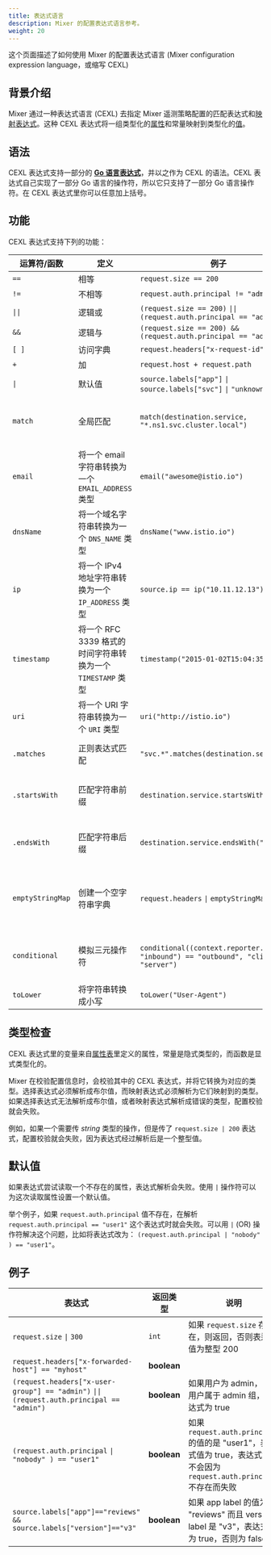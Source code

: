 ```yaml
---
title: 表达式语言
description: Mixer 的配置表达式语言参考。
weight: 20
---
```

这个页面描述了如何使用 Mixer 的配置表达式语言 (Mixer configuration expression language，或缩写 CEXL)

## 背景介绍

Mixer 通过一种表达式语言 (CEXL) 去指定 Mixer 遥测策略配置的匹配表达式和[映射表达式](/zh/docs/concepts/policies-and-telemetry/#属性表达式)。这种 CEXL 表达式将一组类型化的[属性](/zh/docs/concepts/policies-and-telemetry/#属性)和常量映射到类型化的[值](https://github.com/istio/api/blob/master/policy/v1beta1/value_type.proto)。

## 语法

CEXL 表达式支持一部分的 **[Go 语言表达式](https://golang.org/ref/spec#Expressions)**，并以之作为 CEXL 的语法。CEXL 表达式自己实现了一部分 Go 语言的操作符，所以它只支持了一部分 Go 语言操作符。在 CEXL 表达式里你可以任意加上括号。

## 功能

CEXL 表达式支持下列的功能：

|运算符/函数|定义|例子|说明|
|------------------|-----------|--------|------------|
|`==` |相等|`request.size == 200`
|`!=` |不相等|`request.auth.principal != "admin"`
|<code>&#124;&#124;</code> |逻辑或| `(request.size == 200)` <code>&#124;&#124;</code> `(request.auth.principal == "admin")`
|`&&` |逻辑与| `(request.size == 200) && (request.auth.principal == "admin")`
|`[ ]` |访问字典 | `request.headers["x-request-id"]`
|`+` |加| `request.host + request.path`
|<code>&#124;</code> |默认值| `source.labels["app"]` <code>&#124;</code> `source.labels["svc"]` <code>&#124;</code> `"unknown"`
|`match` | 全局匹配|`match(destination.service, "*.ns1.svc.cluster.local")` | 通过指定 `*` 字符的位置，匹配以特定字符串作为前缀或后缀的值
|`email` | 将一个 email 字符串转换为一个 `EMAIL_ADDRESS` 类型 | `email("awesome@istio.io")` | 使用 `email` 函数创建一个 `EMAIL_ADDRESS` 类型的字面量
|`dnsName` | 将一个域名字符串转换为一个 `DNS_NAME` 类型 | `dnsName("www.istio.io")` | 使用 `dnsName` 函数创建一个 `DNS_NAME` 类型的字面量
|`ip` | 将一个 IPv4 地址字符串转换为一个 `IP_ADDRESS` 类型 | `source.ip == ip("10.11.12.13")` | 使用 `ip` 函数创建一个 `IP_ADDRESS` 类型的字面量
|`timestamp` | 将一个 RFC 3339 格式的时间字符串转换为一个 `TIMESTAMP` 类型 | `timestamp("2015-01-02T15:04:35Z")` | 使用 `timestamp` 函数创建一个 `TIMESTAMP`类型的字面量
|`uri` | 将一个 URI 字符串转换为一个 `URI` 类型 | `uri("http://istio.io")` | 使用 `uri` 函数创建一个 `URI` 类型的字面量
|`.matches` | 正则表达式匹配 | `"svc.*".matches(destination.service)` | 用正则表达式 `"svc.*"` 匹配 `destination.service`
|`.startsWith` | 匹配字符串前缀 | `destination.service.startsWith("acme")` | 匹配 `destination.service` 字符串是否以 `"acme"` 开始
|`.endsWith` | 匹配字符串后缀 | `destination.service.endsWith("acme")`  | 匹配 `destination.service` 字符串是否以 `"acme"` 结束
|`emptyStringMap` | 创建一个空字符串字典 | `request.headers` <code>&#124;</code> `emptyStringMap()`| 用 `emptyStringMap` 函数创建一个空字符串字典作为 `request.headers` 的默认值
|`conditional` | 模拟三元操作符| `conditional((context.reporter.kind` <code>&#124;</code> `"inbound") == "outbound", "client", "server")` | 如果 `reporter.kind` 的值是 `"outbound"` 的话，返回 `"client"`，否则返回 `"server"`
|`toLower` | 将字符串转换成小写 | `toLower("User-Agent")` | 返回 `"user-agent"`

## 类型检查

CEXL 表达式里的变量来自[属性表](/zh/docs/reference/config/policy-and-telemetry/attribute-vocabulary/)里定义的属性，常量是隐式类型的，而函数是显式类型化的。

Mixer 在校验配置信息时，会校验其中的 CEXL 表达式，并将它转换为对应的类型。选择表达式必须解析成布尔值，而映射表达式必须解析为它们映射到的类型。如果选择表达式无法解析成布尔值，或者映射表达式解析成错误的类型，配置校验就会失败。

例如，如果一个需要传 *string* 类型的操作，但是传了 `request.size | 200` 表达式，配置校验就会失败，因为表达式经过解析后是一个整型值。

## 默认值

如果表达式尝试读取一个不存在的属性，表达式解析会失败。使用 `|` 操作符可以为这次读取属性设置一个默认值。

举个例子，如果 `request.auth.principal` 值不存在，在解析 `request.auth.principal == "user1"` 这个表达式时就会失败。可以用 `|` (OR) 操作符解决这个问题，比如将表达式改为： `(request.auth.principal | "nobody" ) == "user1"`。

## 例子

|表达式|返回类型|说明|
|-----------|------------|-----------|
|`request.size` <code>&#124;</code> `300` | `int` | 如果 `request.size` 存在，则返回，否则表达式值为整型 200
|`request.headers["x-forwarded-host"] == "myhost"`| **boolean**
|`(request.headers["x-user-group"] == "admin")` <code>&#124;&#124;</code> `(request.auth.principal == "admin")`| **boolean**| 如果用户为 admin，或者用户属于 admin 组，表达式为 true
|`(request.auth.principal` <code>&#124;</code> `"nobody" ) == "user1"` | **boolean** | 如果 `request.auth.principal` 的值的是 "user1"，表达式值为 true，表达式解析不会因为 `request.auth.principal` 不存在而失败
|`source.labels["app"]=="reviews" && source.labels["version"]=="v3"`| **boolean** | 如果 app label 的值为 "reviews" 而且 version label 是 "v3"，表达式值为 true，否则为 false
